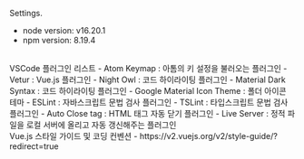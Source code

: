 Settings.
<br>
- node version: v16.20.1
- npm version: 8.19.4
<br>
VSCode 플러그인 리스트
- Atom Keymap : 아톰의 키 설정을 불러오는 플러그인
- Vetur : Vue.js 플러그인
- Night Owl : 코드 하이라이팅 플러그인
- Material Dark Syntax : 코드 하이라이팅 플러그인
- Google Material Icon Theme : 폴더 아이콘 테마
- ESLint : 자바스크립트 문법 검사 플러그인
- TSLint : 타입스크립트 문법 검사 플러그인
- Auto Close tag : HTML 태그 자동 닫기 플러그인
- Live Server : 정적 파일을 로컬 서버에 올리고 자동 갱신해주는 플러그인
<br>
Vue.js 스타일 가이드 및 코딩 컨벤션
- https://v2.vuejs.org/v2/style-guide/?redirect=true